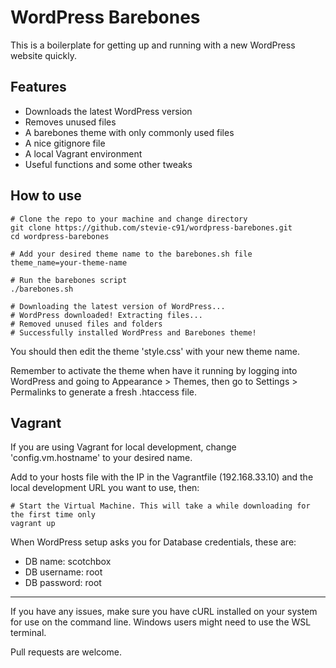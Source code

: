 # WordPress Barebones

This is a boilerplate for getting up and running with a new WordPress website quickly.

## Features

- Downloads the latest WordPress version
- Removes unused files
- A barebones theme with only commonly used files
- A nice gitignore file
- A local Vagrant environment
- Useful functions and some other tweaks

## How to use

    # Clone the repo to your machine and change directory
    git clone https://github.com/stevie-c91/wordpress-barebones.git
    cd wordpress-barebones

    # Add your desired theme name to the barebones.sh file
    theme_name=your-theme-name

    # Run the barebones script
    ./barebones.sh

    # Downloading the latest version of WordPress...
    # WordPress downloaded! Extracting files...
    # Removed unused files and folders
    # Successfully installed WordPress and Barebones theme!


You should then edit the theme 'style.css' with your new theme name.

Remember to activate the theme when have it running by logging into WordPress and going to Appearance > Themes, then go to Settings > Permalinks to generate a fresh .htaccess file.

## Vagrant

If you are using Vagrant for local development, change 'config.vm.hostname' to your desired name.

Add to your hosts file with the IP in the Vagrantfile (192.168.33.10) and the local development URL you want to use, then:

    # Start the Virtual Machine. This will take a while downloading for the first time only
    vagrant up

When WordPress setup asks you for Database credentials, these are:

- DB name: scotchbox
- DB username: root
- DB password: root

---

If you have any issues, make sure you have cURL installed on your system for use on the command line. Windows users might need to use the WSL terminal.

Pull requests are welcome.